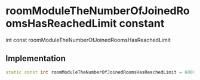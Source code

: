 


# roomModuleTheNumberOfJoinedRoomsHasReachedLimit constant







int const roomModuleTheNumberOfJoinedRoomsHasReachedLimit
  







## Implementation

```dart
static const int roomModuleTheNumberOfJoinedRoomsHasReachedLimit = 6000325;
```








